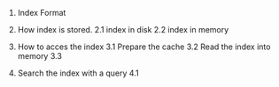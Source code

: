 1. Index Format
2. How index is stored. 
2.1 index in disk
2.2 index in memory

3. How to acces the index
3.1 Prepare the cache
3.2 Read the index into memory
3.3 

4. Search the index with a query
4.1  